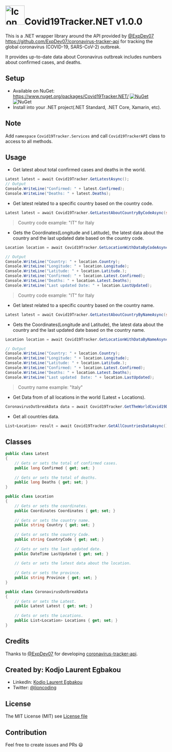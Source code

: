 # <img src="../art/icon.png" alt="Icon" width="60" />Covid19Tracker.NET  v1.0.0

This is a .NET wrapper library around the API provided by [@ExpDev07](https://github.com/ExpDev07/) https://github.com/ExpDev07/coronavirus-tracker-api for tracking the global coronavirus (COVID-19, SARS-CoV-2) outbreak. 

It provides up-to-date data about Coronavirus outbreak includes numbers about confirmed cases, and deaths.

## Setup

- Available on NuGet: https://www.nuget.org/packages/Covid19Tracker.NET/ [![NuGet](https://img.shields.io/nuget/v/Covid19Tracker.NET.svg?label=NuGet)](https://www.nuget.org/packages/Covid19Tracker.NET/) ![NuGet](https://img.shields.io/nuget/dt/Covid19Tracker.NET.svg)
- Install into your .NET project(.NET Standard, .NET Core, Xamarin, etc).

## Note

Add `namespace` `Covid19Tracker.Services` and call `Covid19TrackerAPI` class to access to all methods.

## Usage

- Get latest about total confirmed cases and deaths in the world.

```csharp
Latest latest = await Covid19Tracker.GetLatestAsync();
// Output
Console.WriteLine("Confirmed: " + latest.Confirmed);
Console.WriteLine("Deaths: " + latest.Deaths);
```

- Get latest related to a specific country based on the country code.

```csharp
Latest latest = await Covid19Tracker.GetLatestAboutCountryByCodeAsync(string countryCode);
```

> Country code example: "IT" for Italy

- Gets the Coordinates(Longitude and Latitude), the latest data about the country and the last updated date based on the country code.

```csharp
Location location = await Covid19Tracker.GetLocationWithDataByCodeAsync(string countryCode);

// Output
Console.WriteLine("Country: " + location.Country);
Console.WriteLine("Longitude: " + location.Longitude);
Console.WriteLine("Latitude: " + location.Latitude.);
Console.WriteLine("Confirmed: " + location.Latest.Confirmed);
Console.WriteLine("Deaths: " + location.Latest.Deaths);
Console.WriteLine("Last updated Date: " + location.LastUpdated);
```

> Country code example: "IT" for Italy

-  Get latest related to a specific country based on the country name.

```csharp
Latest latest = await Covid19Tracker.GetLatestAboutCountryByNameAsync(string countryName);
```

-  Gets the Coordinates(Longitude and Latitude), the latest data about the country and the last updated date based on the country name.

```csharp
Location location = await Covid19Tracker.GetLocationWithDataByNameAsync(string countryName);

// Output
Console.WriteLine("Country: " + location.Country);
Console.WriteLine("Longitude: " + location.Longitude);
Console.WriteLine("Latitude: " + location.Latitude.);
Console.WriteLine("Confirmed: " + location.Latest.Confirmed);
Console.WriteLine("Deaths: " + location.Latest.Deaths);
Console.WriteLine("Last updated  Date: " + location.LastUpdated);
```

> Country name example: "Italy"

- Get Data from of all locations in the world (Latest + Locations).

```csharp
CoronavirusOutbreakData data = await Covid19Tracker.GetTheWorldCovid19Data();
```

- Get all countries data.

```csharp
List<Location> result = await Covid19Tracker.GetAllCountriesDataAsync();
```

## Classes

```csharp
public class Latest
{
    // Gets or sets the total of confirmed cases.
    public long Confirmed { get; set; }
    
    // Gets or sets the total of deaths.
    public long Deaths { get; set; }
}
```

```csharp
public class Location
{
    // Gets or sets the coordinates.
    public Coordinates Coordinates { get; set; }
    
    // Gets or sets the country name.
    public string Country { get; set; }
    
    // Gets or sets the country Code.
    public string CountryCode { get; set; }
    
    // Gets or sets the last updated date.
    public DateTime LastUpdated { get; set; }
    
    // Gets or sets the latest data about the location.
    
    // Gets or sets the province.
    public string Province { get; set; }
}
```

```csharp
public class CoronavirusOutbreakData
{
    // Gets or sets the Latest.
    public Latest Latest { get; set; }
    
    // Gets or sets the Locations.
    public List<Location> Locations { get; set; }
}
```

## Credits

Thanks to [@ExpDev07](https://github.com/ExpDev07/) for developing [coronavirus-tracker-api](https://github.com/ExpDev07/coronavirus-tracker-api).

## Created by: Kodjo Laurent Egbakou

- LinkedIn: [Kodjo Laurent Egbakou](https://www.linkedin.com/in/laurentegbakou/)
- Twitter: [@lioncoding](https://twitter.com/lioncoding)

## License

The MIT License (MIT) see [License file](https://github.com/egbakou/Covid19Tracker.NET/blob/master/LICENSE)

## Contribution

Feel free to create issues and PRs 😃